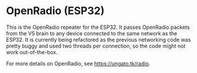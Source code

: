 # OpenRadio (ESP32)

This is the OpenRadio repeater for the ESP32. It passes OpenRadio packets from the V5 brain to any device connected to the same network as the ESP32. It is currently being refactored as the previous networking code was pretty buggy and used two threads per connection, so the code might not work out-of-the-box.

For more details on OpenRadio, see https://ungato.tk/radio.